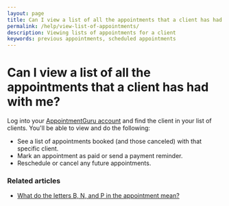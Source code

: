 ```yaml
---
layout: page
title: Can I view a list of all the appointments that a client has had with me?
permalink: /help/view-list-of-appointments/
description: Viewing lists of appointments for a client
keywords: previous appointments, scheduled appointments
---
```


# Can I view a list of all the appointments that a client has had with me?

Log into your [AppointmentGuru account](https://app.appointmentguru.co) and find the client in your list of clients. You'll be able to view and do the following:

* See a list of appointments booked (and those canceled) with that specific client.
* Mark an appointment as paid or send a payment reminder.
* Reschedule or cancel any future appointments.

### Related articles

* [What do the letters B, N, and P in the appointment mean?](/help/appointment-status)
